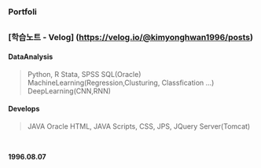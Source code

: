 ### Portfoli <Kim Yong Hwan>
##
### [학습노트 - Velog] (https://velog.io/@kimyonghwan1996/posts)

#### DataAnalysis
> Python, R
> Stata, SPSS
> SQL(Oracle)
> MachineLearning(Regression,Clusturing, Classfication ...)
> DeepLearning(CNN,RNN)

#### Develops
> JAVA
> Oracle
> HTML, JAVA Scripts, CSS, JPS, JQuery
> Server(Tomcat)
<br/>

**1996.08.07**

<br/>
<!--
**kimyonghwan1996/kimyonghwan1996** is a ✨ _special_ ✨ repository because its `README.md` (this file) appears on your GitHub profile.

Here are some ideas to get you started:

- 🔭 I’m currently working on ...
- 🌱 I’m currently learning ...
- 👯 I’m looking to collaborate on ...
- 🤔 I’m looking for help with ...
- 💬 Ask me about ...
- 📫 How to reach me: ...
- 😄 Pronouns: ...
- ⚡ Fun fact: ...
-->
